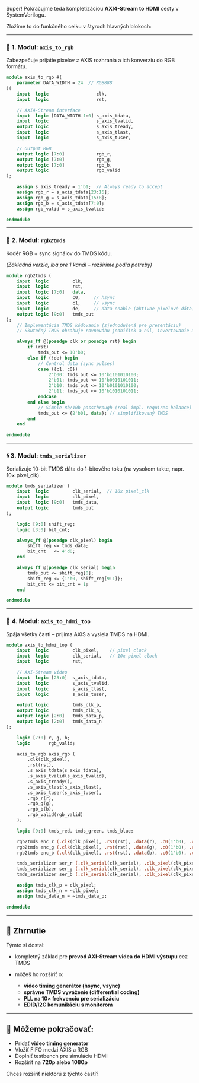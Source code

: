 Super! Pokračujme teda kompletizáciou **AXI4-Stream to HDMI** cesty v SystemVerilogu.

Zložíme to do funkčného celku v štyroch hlavných blokoch:

---

### 🧱 **1. Modul: `axis_to_rgb`**

Zabezpečuje prijatie pixelov z AXIS rozhrania a ich konverziu do RGB formátu.

```systemverilog
module axis_to_rgb #(
    parameter DATA_WIDTH = 24  // RGB888
)(
    input  logic                  clk,
    input  logic                  rst,

    // AXI4-Stream interface
    input  logic [DATA_WIDTH-1:0] s_axis_tdata,
    input  logic                  s_axis_tvalid,
    output logic                  s_axis_tready,
    input  logic                  s_axis_tlast,
    input  logic                  s_axis_tuser,

    // Output RGB
    output logic [7:0]            rgb_r,
    output logic [7:0]            rgb_g,
    output logic [7:0]            rgb_b,
    output logic                  rgb_valid
);

    assign s_axis_tready = 1'b1;  // Always ready to accept
    assign rgb_r = s_axis_tdata[23:16];
    assign rgb_g = s_axis_tdata[15:8];
    assign rgb_b = s_axis_tdata[7:0];
    assign rgb_valid = s_axis_tvalid;

endmodule
```

---

### 🎨 **2. Modul: `rgb2tmds`**

Kodér RGB + sync signálov do TMDS kódu.

*(Základná verzia, iba pre 1 kanál – rozšírime podľa potreby)*

```systemverilog
module rgb2tmds (
    input  logic         clk,
    input  logic         rst,
    input  logic [7:0]   data,
    input  logic         c0,     // hsync
    input  logic         c1,     // vsync
    input  logic         de,     // data enable (aktívne pixelové dáta)
    output logic [9:0]   tmds_out
);
    // Implementácia TMDS kódovania (zjednodušená pre prezentáciu)
    // Skutočný TMDS obsahuje rovnováhu jedničiek a núl, invertovanie atď.

    always_ff @(posedge clk or posedge rst) begin
        if (rst)
            tmds_out <= 10'b0;
        else if (!de) begin
            // Control data (sync pulses)
            case ({c1, c0})
                2'b00: tmds_out <= 10'b1101010100;
                2'b01: tmds_out <= 10'b0010101011;
                2'b10: tmds_out <= 10'b0101010100;
                2'b11: tmds_out <= 10'b1010101011;
            endcase
        end else begin
            // Simple 8b/10b passthrough (real impl. requires balance)
            tmds_out <= {2'b01, data}; // simplifikovaný TMDS
        end
    end

endmodule
```

---

### 🌀 **3. Modul: `tmds_serializer`**

Serializuje 10-bit TMDS dáta do 1-bitového toku (na vysokom takte, napr. 10× pixel\_clk).

```systemverilog
module tmds_serializer (
    input  logic         clk_serial,  // 10x pixel_clk
    input  logic         clk_pixel,
    input  logic [9:0]   tmds_data,
    output logic         tmds_out
);

    logic [9:0] shift_reg;
    logic [3:0] bit_cnt;

    always_ff @(posedge clk_pixel) begin
        shift_reg <= tmds_data;
        bit_cnt   <= 4'd0;
    end

    always_ff @(posedge clk_serial) begin
        tmds_out <= shift_reg[0];
        shift_reg <= {1'b0, shift_reg[9:1]};
        bit_cnt <= bit_cnt + 1;
    end

endmodule
```

---

### 🧩 **4. Modul: `axis_to_hdmi_top`**

Spája všetky časti – prijíma AXIS a vysiela TMDS na HDMI.

```systemverilog
module axis_to_hdmi_top (
    input  logic         clk_pixel,    // pixel clock
    input  logic         clk_serial,   // 10x pixel clock
    input  logic         rst,

    // AXI-Stream video
    input  logic [23:0]  s_axis_tdata,
    input  logic         s_axis_tvalid,
    input  logic         s_axis_tlast,
    input  logic         s_axis_tuser,

    output logic         tmds_clk_p,
    output logic         tmds_clk_n,
    output logic [2:0]   tmds_data_p,
    output logic [2:0]   tmds_data_n
);

    logic [7:0] r, g, b;
    logic       rgb_valid;

    axis_to_rgb axis_rgb (
        .clk(clk_pixel),
        .rst(rst),
        .s_axis_tdata(s_axis_tdata),
        .s_axis_tvalid(s_axis_tvalid),
        .s_axis_tready(),
        .s_axis_tlast(s_axis_tlast),
        .s_axis_tuser(s_axis_tuser),
        .rgb_r(r),
        .rgb_g(g),
        .rgb_b(b),
        .rgb_valid(rgb_valid)
    );

    logic [9:0] tmds_red, tmds_green, tmds_blue;

    rgb2tmds enc_r (.clk(clk_pixel), .rst(rst), .data(r), .c0(1'b0), .c1(1'b0), .de(rgb_valid), .tmds_out(tmds_red));
    rgb2tmds enc_g (.clk(clk_pixel), .rst(rst), .data(g), .c0(1'b0), .c1(1'b0), .de(rgb_valid), .tmds_out(tmds_green));
    rgb2tmds enc_b (.clk(clk_pixel), .rst(rst), .data(b), .c0(1'b0), .c1(1'b0), .de(rgb_valid), .tmds_out(tmds_blue));

    tmds_serializer ser_r (.clk_serial(clk_serial), .clk_pixel(clk_pixel), .tmds_data(tmds_red), .tmds_out(tmds_data_p[2]));
    tmds_serializer ser_g (.clk_serial(clk_serial), .clk_pixel(clk_pixel), .tmds_data(tmds_green), .tmds_out(tmds_data_p[1]));
    tmds_serializer ser_b (.clk_serial(clk_serial), .clk_pixel(clk_pixel), .tmds_data(tmds_blue), .tmds_out(tmds_data_p[0]));

    assign tmds_clk_p = clk_pixel;
    assign tmds_clk_n = ~clk_pixel;
    assign tmds_data_n = ~tmds_data_p;

endmodule
```

---

## 📌 Zhrnutie

Týmto si dostal:

* kompletný základ pre **prevod AXI-Stream videa do HDMI výstupu** cez TMDS
* môžeš ho rozšíriť o:

  * **video timing generátor (hsync, vsync)**
  * **správne TMDS vyváženie (differential coding)**
  * **PLL na 10× frekvenciu pre serializáciu**
  * **EDID/I2C komunikáciu s monitorom**

---

## 🔧 Môžeme pokračovať:

* Pridať **video timing generator**
* Vložiť FIFO medzi AXIS a RGB
* Doplniť testbench pre simuláciu HDMI
* Rozšíriť na **720p alebo 1080p**

Chceš rozšíriť niektorú z týchto častí?
